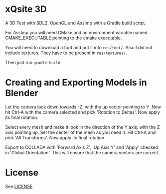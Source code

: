 # xQsite 3D

A 3D Test with SDL2, OpenGL and AssImp with a Gradle build script.

For AssImp you will need CMake and an environment variable named CMAKE_EXECUTABLE pointing to the cmake executable.

You will need to download a font and put it into `res/font/`. 
Also I did not include textures. They have to be present in `res/textures/`.

Then just run `gradle build`.

# Creating and Exporting Models in Blender

Let the camera look down towards -Z, with the up vector pointing to Y. Now hit Ctrl-A with the camera selected and pick 
'Rotation to Deltas'. Now apply its final rotation.

Select every mesh and make it look in the direction of the Y axis, with the Z axis pointing up. Set the center of the mesh as you need it.
Hit Ctrl-A and pick 'All Transforms'. Now apply its final rotation. 

Export to COLLADA with 'Forward Axis Z', 'Up Asis Y' and 'Apply' checked in 'Global Orientation'. This will ensure that the camera vectors are correct.

# License

See [LICENSE](./LICENSE)
